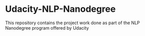 # Udacity-NLP-Nanodegree
This repository contains the project work done as part of the NLP Nanodegree program offered by Udacity
